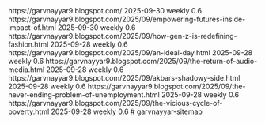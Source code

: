 <?xml version="1.0" encoding="UTF-8"?>
<urlset xmlns="http://www.sitemaps.org/schemas/sitemap/0.9">
  <url>
    <loc>https://garvnayyar9.blogspot.com/</loc>
    <lastmod>2025-09-30</lastmod>
    <changefreq>weekly</changefreq>
    <priority>0.6</priority>
  </url>
  <url>
    <loc>https://garvnayyar9.blogspot.com/2025/09/empowering-futures-inside-impact-of.html</loc>
    <lastmod>2025-09-30</lastmod>
    <changefreq>weekly</changefreq>
    <priority>0.6</priority>
  </url>
  <url>
    <loc>https://garvnayyar9.blogspot.com/2025/09/how-gen-z-is-redefining-fashion.html</loc>
    <lastmod>2025-09-28</lastmod>
    <changefreq>weekly</changefreq>
    <priority>0.6</priority>
  </url>
  <url>
    <loc>https://garvnayyar9.blogspot.com/2025/09/an-ideal-day.html</loc>
    <lastmod>2025-09-28</lastmod>
    <changefreq>weekly</changefreq>
    <priority>0.6</priority>
  </url>
  <url>
    <loc>https://garvnayyar9.blogspot.com/2025/09/the-return-of-audio-media.html</loc>
    <lastmod>2025-09-28</lastmod>
    <changefreq>weekly</changefreq>
    <priority>0.6</priority>
  </url>
  <url>
    <loc>https://garvnayyar9.blogspot.com/2025/09/akbars-shadowy-side.html</loc>
    <lastmod>2025-09-28</lastmod>
    <changefreq>weekly</changefreq>
    <priority>0.6</priority>
  </url>
  <url>
    <loc>https://garvnayyar9.blogspot.com/2025/09/the-never-ending-problem-of-unemployment.html</loc>
    <lastmod>2025-09-28</lastmod>
    <changefreq>weekly</changefreq>
    <priority>0.6</priority>
  </url>
  <url>
    <loc>https://garvnayyar9.blogspot.com/2025/09/the-vicious-cycle-of-poverty.html</loc>
    <lastmod>2025-09-28</lastmod>
    <changefreq>weekly</changefreq>
    <priority>0.6</priority>
  </url>
</urlset># garvnayyar-sitemap
